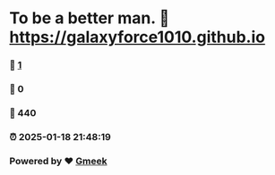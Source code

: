 # To be a better man. :link: https://galaxyforce1010.github.io 
### :page_facing_up: [1](https://galaxyforce1010.github.io/tag.html) 
### :speech_balloon: 0 
### :hibiscus: 440 
### :alarm_clock: 2025-01-18 21:48:19 
### Powered by :heart: [Gmeek](https://github.com/Meekdai/Gmeek)
